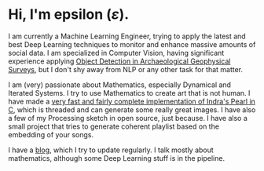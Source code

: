 # Hi, I'm epsilon ($\varepsilon$).

I am currently a Machine Learning Engineer, trying to apply the latest and best Deep Learning techniques to monitor and enhance massive amounts of social data. 
I am specialized in Computer Vision, having significant experience applying [Object Detection in Archaeological Geophysical Surveys](https://github.com/epsln/LiDARAutoDetection), but I don't shy away from NLP or any other task for that matter.

I am (very) passionate about Mathematics, especially Dynamical and Iterated Systems. I try to use Mathematics to create art that is not human. I have made a [very fast and fairly complete implementation of Indra's Pearl in C](https://github.com/epsln/ceendrasPearl), which is threaded and can generate some really great images. I have also a few of my Processing sketch in open source, just because. I have also a small project that tries to generate coherent playlist based on the embedding of your songs. 

I have a [blog](epsln.github.io), which I try to update regularly. I talk mostly about mathematics, although some Deep Learning stuff is in the pipeline.
